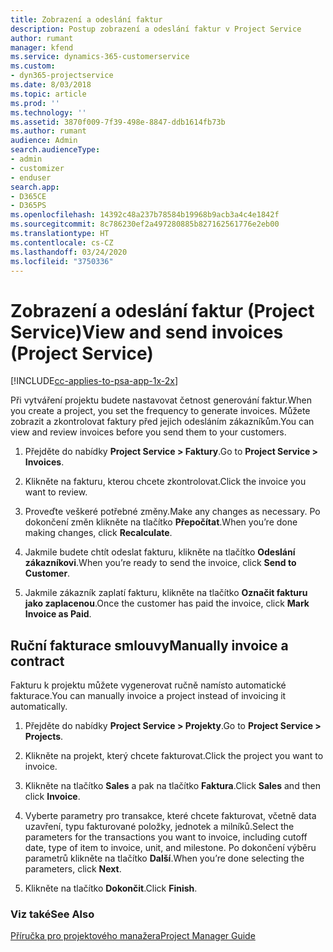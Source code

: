 ```yaml
---
title: Zobrazení a odeslání faktur
description: Postup zobrazení a odeslání faktur v Project Service
author: rumant
manager: kfend
ms.service: dynamics-365-customerservice
ms.custom:
- dyn365-projectservice
ms.date: 8/03/2018
ms.topic: article
ms.prod: ''
ms.technology: ''
ms.assetid: 3870f009-7f39-498e-8847-ddb1614fb73b
ms.author: rumant
audience: Admin
search.audienceType:
- admin
- customizer
- enduser
search.app:
- D365CE
- D365PS
ms.openlocfilehash: 14392c48a237b78584b19968b9acb3a4c4e1842f
ms.sourcegitcommit: 8c786230ef2a497280885b827162561776e2eb00
ms.translationtype: HT
ms.contentlocale: cs-CZ
ms.lasthandoff: 03/24/2020
ms.locfileid: "3750336"
---
```

# <a name="view-and-send-invoices-project-service"></a><span data-ttu-id="326f6-103">Zobrazení a odeslání faktur (Project Service)</span><span class="sxs-lookup"><span data-stu-id="326f6-103">View and send invoices (Project Service)</span></span>

[!INCLUDE[cc-applies-to-psa-app-1x-2x](../includes/cc-applies-to-psa-app-1x-2x.md)]

<span data-ttu-id="326f6-104">Při vytváření projektu budete nastavovat četnost generování faktur.</span><span class="sxs-lookup"><span data-stu-id="326f6-104">When you create a project, you set the frequency to generate invoices.</span></span> <span data-ttu-id="326f6-105">Můžete zobrazit a zkontrolovat faktury před jejich odesláním zákazníkům.</span><span class="sxs-lookup"><span data-stu-id="326f6-105">You can view and review invoices before you send them to your customers.</span></span>  
  
1.  <span data-ttu-id="326f6-106">Přejděte do nabídky **Project Service > Faktury**.</span><span class="sxs-lookup"><span data-stu-id="326f6-106">Go to **Project Service > Invoices**.</span></span>  
  
2.  <span data-ttu-id="326f6-107">Klikněte na fakturu, kterou chcete zkontrolovat.</span><span class="sxs-lookup"><span data-stu-id="326f6-107">Click the invoice you want to review.</span></span>  
  
3.  <span data-ttu-id="326f6-108">Proveďte veškeré potřebné změny.</span><span class="sxs-lookup"><span data-stu-id="326f6-108">Make any changes as necessary.</span></span> <span data-ttu-id="326f6-109">Po dokončení změn klikněte na tlačítko **Přepočítat**.</span><span class="sxs-lookup"><span data-stu-id="326f6-109">When you’re done making changes, click **Recalculate**.</span></span>  
  
4.  <span data-ttu-id="326f6-110">Jakmile budete chtít odeslat fakturu, klikněte na tlačítko **Odeslání zákazníkovi**.</span><span class="sxs-lookup"><span data-stu-id="326f6-110">When you’re ready to send the invoice, click **Send to Customer**.</span></span>  
  
5.  <span data-ttu-id="326f6-111">Jakmile zákazník zaplatí fakturu, klikněte na tlačítko **Označit fakturu jako zaplacenou**.</span><span class="sxs-lookup"><span data-stu-id="326f6-111">Once the customer has paid the invoice, click **Mark Invoice as Paid**.</span></span>  
  
## <a name="manually-invoice-a-contract"></a><span data-ttu-id="326f6-112">Ruční fakturace smlouvy</span><span class="sxs-lookup"><span data-stu-id="326f6-112">Manually invoice a contract</span></span>  
 <span data-ttu-id="326f6-113">Fakturu k projektu můžete vygenerovat ručně namísto automatické fakturace.</span><span class="sxs-lookup"><span data-stu-id="326f6-113">You can manually invoice a project instead of invoicing it automatically.</span></span>  
  
1.  <span data-ttu-id="326f6-114">Přejděte do nabídky **Project Service > Projekty**.</span><span class="sxs-lookup"><span data-stu-id="326f6-114">Go to **Project Service > Projects**.</span></span>  
  
2.  <span data-ttu-id="326f6-115">Klikněte na projekt, který chcete fakturovat.</span><span class="sxs-lookup"><span data-stu-id="326f6-115">Click the project you want to invoice.</span></span>  
  
3.  <span data-ttu-id="326f6-116">Klikněte na tlačítko **Sales** a pak na tlačítko **Faktura**.</span><span class="sxs-lookup"><span data-stu-id="326f6-116">Click **Sales** and then click **Invoice**.</span></span>  
  
4.  <span data-ttu-id="326f6-117">Vyberte parametry pro transakce, které chcete fakturovat, včetně data uzavření, typu fakturované položky, jednotek a milníků.</span><span class="sxs-lookup"><span data-stu-id="326f6-117">Select the parameters for the transactions you want to invoice, including cutoff date, type of item to invoice, unit, and milestone.</span></span> <span data-ttu-id="326f6-118">Po dokončení výběru parametrů klikněte na tlačítko **Další**.</span><span class="sxs-lookup"><span data-stu-id="326f6-118">When you’re done selecting the parameters, click **Next**.</span></span>  
  
5.  <span data-ttu-id="326f6-119">Klikněte na tlačítko **Dokončit**.</span><span class="sxs-lookup"><span data-stu-id="326f6-119">Click **Finish**.</span></span>  
  
### <a name="see-also"></a><span data-ttu-id="326f6-120">Viz také</span><span class="sxs-lookup"><span data-stu-id="326f6-120">See Also</span></span>  
 [<span data-ttu-id="326f6-121">Příručka pro projektového manažera</span><span class="sxs-lookup"><span data-stu-id="326f6-121">Project Manager Guide</span></span>](../project-service/project-manager-guide.md)
